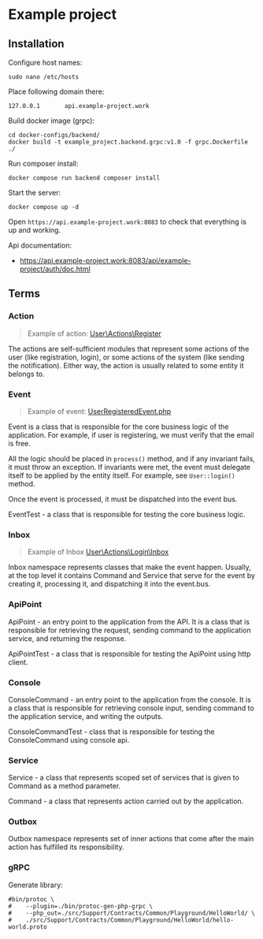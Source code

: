 # Example project

## Installation

Configure host names:

```shell
sudo nano /etc/hosts
```

Place following domain there:

```shell
127.0.0.1       api.example-project.work
```

Build docker image (grpc):

```shell
cd docker-configs/backend/
docker build -t example_project.backend.grpc:v1.0 -f grpc.Dockerfile ./
```

Run composer install:

```shell
docker compose run backend composer install
```

Start the server:

```shell
docker compose up -d
```

Open `https://api.example-project.work:8083` to check that everything is up and working.

Api documentation:

- https://api.example-project.work:8083/api/example-project/auth/doc.html

## Terms

### Action

> Example of action:
> [User\Actions\Register](src/EmployeePortal/Authentication/User/Actions/Register)

The actions are self-sufficient modules that represent some actions of the user (like registration, login),
or some actions of the system (like sending the notification). Either way, the action is usually related to
some entity it belongs to.

### Event

> Example of
> event: [UserRegisteredEvent.php](src/EmployeePortal/Authentication/User/Actions/Register/UserRegisteredEvent.php)

Event is a class that is responsible for the core business logic of the application. For example, if user is
registering, we must verify that the email is free.

All the logic should be placed in `process()` method, and if any invariant fails, it must throw an exception.
If invariants were met, the event must delegate itself to be applied by the entity itself. For example, see
`User::login()` method.

Once the event is processed, it must be dispatched into the event bus.

EventTest - a class that is responsible for testing the core business logic.

### Inbox

> Example of Inbox [User\Actions\Login\Inbox](src/EmployeePortal/Authentication/User/Actions/Login/Inbox)

Inbox namespace represents classes that make the event happen. Usually, at the top level it contains Command and Service
that serve for the event by creating it, processing it, and dispatching it into the event.bus.


### ApiPoint

ApiPoint - an entry point to the application from the API. It is a class that is responsible for retrieving the request,
sending command to the application service, and returning the response.

ApiPointTest - a class that is responsible for testing the ApiPoint using http client.

### Console

ConsoleCommand - an entry point to the application from the console. It is a class that is responsible for retrieving
console input, sending command to the application service, and writing the outputs.

ConsoleCommandTest - class that is responsible for testing the ConsoleCommand using console api.

### Service

Service - a class that represents scoped set of services that is given to Command as a method parameter.

Command - a class that represents action carried out by the application.

### Outbox

Outbox namespace represents set of inner actions that come after the main action has fulfilled its responsibility.

### gRPC

Generate library:

```shell
#bin/protoc \
#    --plugin=./bin/protoc-gen-php-grpc \
#    --php_out=./src/Support/Contracts/Common/Playground/HelloWorld/ \
#    ./src/Support/Contracts/Common/Playground/HelloWorld/hello-world.proto
```
